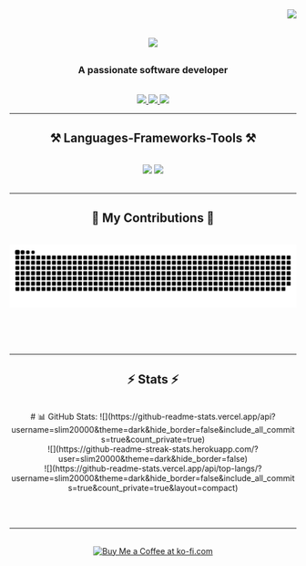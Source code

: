 <img align="right" src="https://visitor-badge.laobi.icu/badge?page_id=salesp07.salesp07" />

<h1 align="center">
    <img src="https://readme-typing-svg.herokuapp.com/?font=Righteous&size=35&center=true&vCenter=true&width=500&height=70&duration=4000&lines=Hi+There!+👋;+I'm+Slim!;" />
</h1>

<h3 align="center">A passionate software developer </h3>

<br/>

<div align="center">
 
 </div>
 
<div align="center"> 
  <a href="mailto:slim.derouiche@outlook.com">
    <img src="https://img.shields.io/badge/Gmail-333333?style=for-the-badge&logo=gmail&logoColor=red" />
  </a>
  <a href="https://www.linkedin.com/in/slim-derouiche/" target="_blank">
    <img src="https://img.shields.io/badge/LinkedIn-0077B5?style=for-the-badge&logo=linkedin&logoColor=white" target="_blank" />
  </a>
  <a href="https://github.com/slim20000" target="_blank">
     <img src="https://img.shields.io/badge/Portfolio-FF5722?style=for-the-badge&logo=todoist&logoColor=white" target="_blank" /> <!-- sqlite, safari, google-chrome are other good icon options -->
  </a>
</div>

 <hr/>
 
<h2 align="center">⚒️ Languages-Frameworks-Tools ⚒️</h2>
<br/>
<div align="center">
    <img src="https://skillicons.dev/icons?i=angular,java,spring,dotnet,mongodb,symfony,react,bootstrap,mongodb,prometheus,html,css,vscode,github,git" />
    <img src="https://skillicons.dev/icons?i=jenkins,nodejs,cs,python,javascript,ts,express,firebase,docker,c,cpp,nextjs,mysql,tailwind" /><br>
</div>

<br/>
<hr/>

<div align="center">
  <h2>🐍 My Contributions 🐍</h2>
  <br>
  <img alt="snake eating my contributions" src="https://raw.githubusercontent.com/slim20000/slim20000/output/github-contribution-grid-snake.svg" />
  
  <br/><br/><br/>
</div>

<hr/>

<h2 align="center">⚡ Stats ⚡</h2>
<br>
<div align=center>
 # 📊 GitHub Stats:
![](https://github-readme-stats.vercel.app/api?username=slim20000&theme=dark&hide_border=false&include_all_commits=true&count_private=true)<br/>
![](https://github-readme-streak-stats.herokuapp.com/?user=slim20000&theme=dark&hide_border=false)<br/>
![](https://github-readme-stats.vercel.app/api/top-langs/?username=slim20000&theme=dark&hide_border=false&include_all_commits=true&count_private=true&layout=compact)

</div>

<br/><br/>

<hr/>

<br/>

<div align="center">
<a href='https://ko-fi.com/V7V4RAK9C' target='_blank'><img height='64' style='border:0px;height:64px;' src='https://storage.ko-fi.com/cdn/kofi1.png?v=3' border='0' alt='Buy Me a Coffee at ko-fi.com' /></a>
</div>

<br/>
